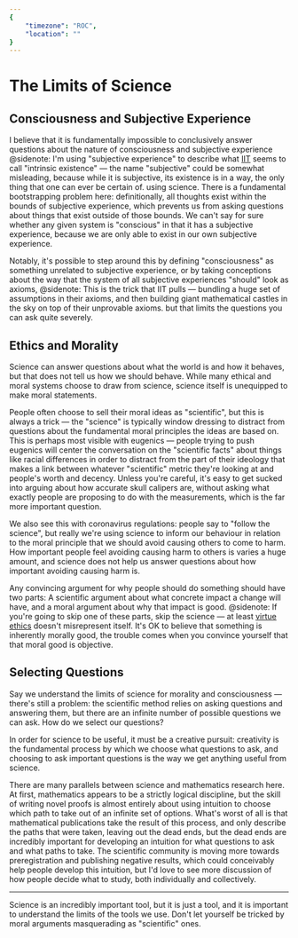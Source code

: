 ```yaml
---
{
	"timezone": "ROC",
	"location": ""
}
---
```

# The Limits of Science

## Consciousness and Subjective Experience

I believe that it is fundamentally impossible to conclusively answer questions about the nature of consciousness and subjective experience
@sidenote: I'm using "subjective experience" to describe what [IIT](https://en.wikipedia.org/wiki/Integrated_information_theory) seems to call "intrinsic existence" — the name "subjective" could be somewhat misleading, because while it is subjective, its existence is in a way, the only thing that one can ever be certain of.
using science. There is a fundamental bootstrapping problem here: definitionally, all thoughts exist within the bounds of subjective experience, which prevents us from asking questions about things that exist outside of those bounds. We can't say for sure whether any given system is "conscious" in that it has a subjective experience, because we are only able to exist in our own subjective experience.

Notably, it's possible to step around this by defining "consciousness" as something unrelated to subjective experience, or by taking conceptions about the way that the system of all subjective experiences "should" look as axioms,
@sidenote: This is the trick that IIT pulls — bundling a huge set of assumptions in their axioms, and then building giant mathematical castles in the sky on top of their unprovable axioms.
but that limits the questions you can ask quite severely.

## Ethics and Morality

Science can answer questions about what the world is and how it behaves, but that does not tell us how we should behave. While many ethical and moral systems choose to draw from science, science itself is unequipped to make moral statements.

People often choose to sell their moral ideas as "scientific", but this is always a trick — the "science" is typically window dressing to distract from questions about the fundamental moral principles the ideas are based on. This is perhaps most visible with eugenics — people trying to push eugenics will center the conversation on the "scientific facts" about things like racial differences in order to distract from the part of their ideology that makes a link between whatever "scientific" metric they're looking at and people's worth and decency. Unless you're careful, it's easy to get sucked into arguing about how accurate skull calipers are, without asking what exactly people are proposing to do with the measurements, which is the far more important question.

We also see this with coronavirus regulations: people say to "follow the science", but really we're using science to inform our behaviour in relation to the moral principle that we should avoid causing others to come to harm. How important people feel avoiding causing harm to others is varies a huge amount, and science does not help us answer questions about how important avoiding causing harm is.

Any convincing argument for why people should do something should have two parts: A scientific argument about what concrete impact a change will have, and a moral argument about why that impact is good.
@sidenote: If you're going to skip one of these parts, skip the science — at least [virtue ethics](https://en.wikipedia.org/wiki/Virtue_ethics) doesn't misrepresent itself. It's OK to believe that something is inherently morally good, the trouble comes when you convince yourself that that moral good is objective.

## Selecting Questions

Say we understand the limits of science for morality and consciousness — there's still a problem: the scientific method relies on asking questions and answering them, but there are an infinite number of possible questions we can ask. How do we select our questions? 

In order for science to be useful, it must be a creative pursuit: creativity is the fundamental process by which we choose what questions to ask, and choosing to ask important questions is the way we get anything useful from science.

There are many parallels between science and mathematics research here. At first, mathematics appears to be a strictly logical discipline, but the skill of writing novel proofs is almost entirely about using intuition to choose which path to take out of an infinite set of options. What's worst of all is that mathematical publications take the result of this process, and only describe the paths that were taken, leaving out the dead ends, but the dead ends are incredibly important for developing an intuition for what questions to ask and what paths to take. The scientific community is moving more towards preregistration and publishing negative results, which could conceivably help people develop this intuition, but I'd love to see more discussion of how people decide what to study, both individually and collectively.

---

Science is an incredibly important tool, but it is just a tool, and it is important to understand the limits of the tools we use. Don't let yourself be tricked by moral arguments masquerading as "scientific" ones.
